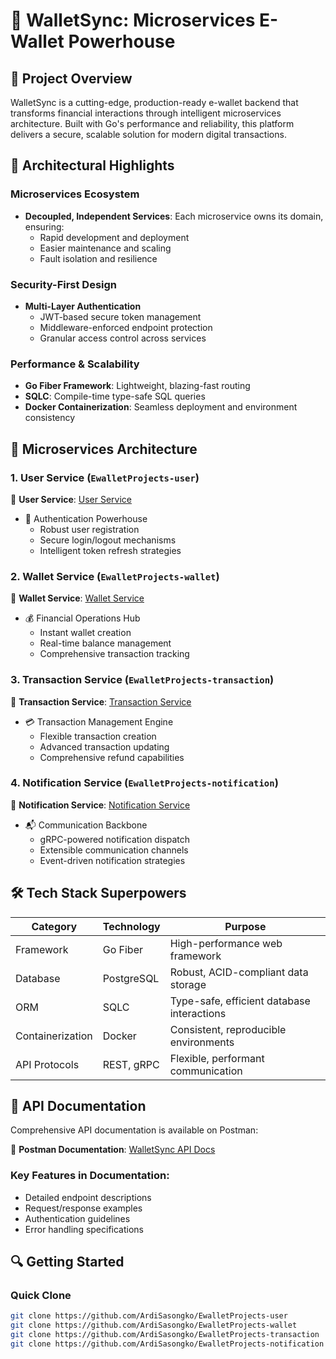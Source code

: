 # 💸 WalletSync: Microservices E-Wallet Powerhouse

## 🌟 Project Overview

WalletSync is a cutting-edge, production-ready e-wallet backend that transforms financial interactions through intelligent microservices architecture. Built with Go's performance and reliability, this platform delivers a secure, scalable solution for modern digital transactions.

## 🚀 Architectural Highlights

### Microservices Ecosystem
- **Decoupled, Independent Services**: Each microservice owns its domain, ensuring:
  - Rapid development and deployment
  - Easier maintenance and scaling
  - Fault isolation and resilience

### Security-First Design
- **Multi-Layer Authentication**
  - JWT-based secure token management
  - Middleware-enforced endpoint protection
  - Granular access control across services

### Performance & Scalability
- **Go Fiber Framework**: Lightweight, blazing-fast routing
- **SQLC**: Compile-time type-safe SQL queries
- **Docker Containerization**: Seamless deployment and environment consistency

## 🔧 Microservices Architecture

### 1. User Service (`EwalletProjects-user`) 
🔗 **User Service**: [User Service](https://github.com/ArdiSasongko/EwalletProjects-user)
- 🔐 Authentication Powerhouse
  - Robust user registration
  - Secure login/logout mechanisms
  - Intelligent token refresh strategies

### 2. Wallet Service (`EwalletProjects-wallet`)
🔗 **Wallet Service**: [Wallet Service](https://github.com/ArdiSasongko/EwalletProjects-wallet)
- 💰 Financial Operations Hub
  - Instant wallet creation
  - Real-time balance management
  - Comprehensive transaction tracking

### 3. Transaction Service (`EwalletProjects-transaction`)
🔗 **Transaction Service**: [Transaction Service](https://github.com/ArdiSasongko/EwalletProjects-transaction)
- 💳 Transaction Management Engine
  - Flexible transaction creation
  - Advanced transaction updating
  - Comprehensive refund capabilities

### 4. Notification Service (`EwalletProjects-notification`)
🔗 **Notification Service**: [Notification Service](https://github.com/ArdiSasongko/EwalletProjects-notification)
- 📬 Communication Backbone
  - gRPC-powered notification dispatch
  - Extensible communication channels
  - Event-driven notification strategies

## 🛠 Tech Stack Superpowers

| Category | Technology | Purpose |
|----------|------------|---------|
| Framework | Go Fiber | High-performance web framework |
| Database | PostgreSQL | Robust, ACID-compliant data storage |
| ORM | SQLC | Type-safe, efficient database interactions |
| Containerization | Docker | Consistent, reproducible environments |
| API Protocols | REST, gRPC | Flexible, performant communication |

## 📖 API Documentation

Comprehensive API documentation is available on Postman:

🔗 **Postman Documentation**: [WalletSync API Docs](https://documenter.getpostman.com/view/29238176/2sAYQfDUVr)

### Key Features in Documentation:
- Detailed endpoint descriptions
- Request/response examples
- Authentication guidelines
- Error handling specifications

## 🔍 Getting Started

### Quick Clone
```bash
git clone https://github.com/ArdiSasongko/EwalletProjects-user
git clone https://github.com/ArdiSasongko/EwalletProjects-wallet
git clone https://github.com/ArdiSasongko/EwalletProjects-transaction
git clone https://github.com/ArdiSasongko/EwalletProjects-notification
```
